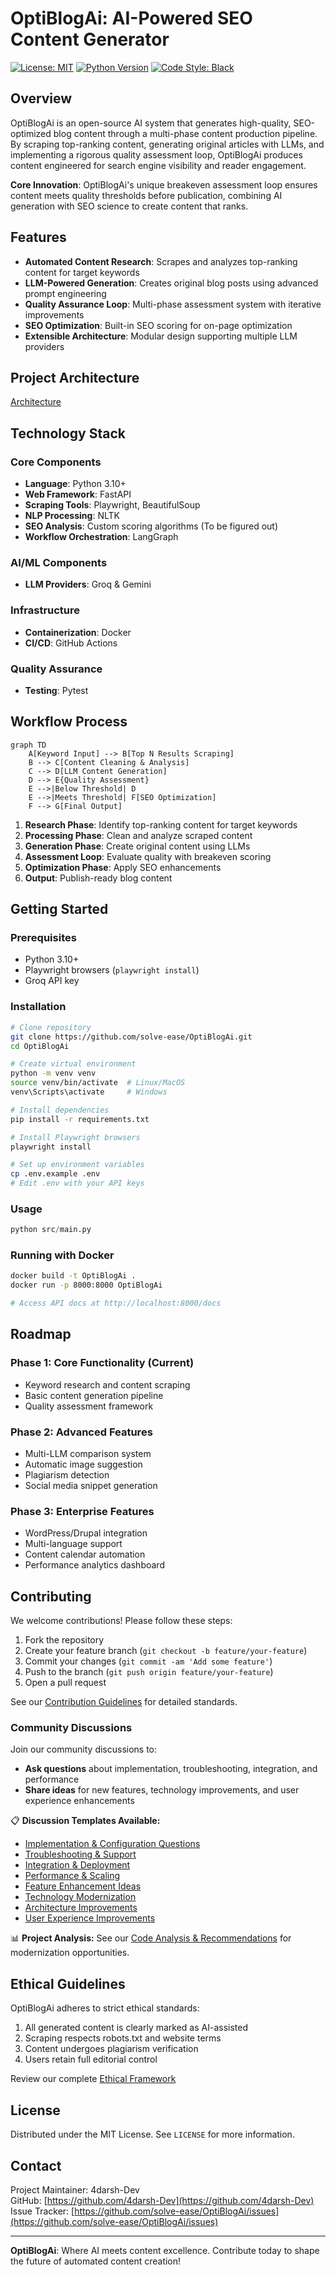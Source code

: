 # OptiBlogAi: AI-Powered SEO Content Generator

[![License: MIT](https://img.shields.io/badge/License-MIT-yellow.svg)](https://opensource.org/licenses/MIT)
[![Python Version](https://img.shields.io/badge/python-3.10%2B-blue.svg)](https://www.python.org/)
[![Code Style: Black](https://img.shields.io/badge/code%20style-black-000000.svg)](https://github.com/psf/black)

## Overview

OptiBlogAi is an open-source AI system that generates high-quality, SEO-optimized blog content through a multi-phase content production pipeline. By scraping top-ranking content, generating original articles with LLMs, and implementing a rigorous quality assessment loop, OptiBlogAi produces content engineered for search engine visibility and reader engagement.

**Core Innovation**: OptiBlogAi's unique breakeven assessment loop ensures content meets quality thresholds before publication, combining AI generation with SEO science to create content that ranks.

## Features

- **Automated Content Research**: Scrapes and analyzes top-ranking content for target keywords
- **LLM-Powered Generation**: Creates original blog posts using advanced prompt engineering
- **Quality Assurance Loop**: Multi-phase assessment system with iterative improvements
- **SEO Optimization**: Built-in SEO scoring for on-page optimization
- **Extensible Architecture**: Modular design supporting multiple LLM providers

## Project Architecture

[Architecture](docs/architecture.md)

## Technology Stack

### Core Components
- **Language**: Python 3.10+
- **Web Framework**: FastAPI
- **Scraping Tools**: Playwright, BeautifulSoup
- **NLP Processing**: NLTK
- **SEO Analysis**: Custom scoring algorithms (To be figured out)
- **Workflow Orchestration**: LangGraph

### AI/ML Components
- **LLM Providers**: Groq & Gemini 

### Infrastructure
- **Containerization**: Docker
- **CI/CD**: GitHub Actions

### Quality Assurance
- **Testing**: Pytest

## Workflow Process

```mermaid
graph TD
    A[Keyword Input] --> B[Top N Results Scraping]
    B --> C[Content Cleaning & Analysis]
    C --> D[LLM Content Generation]
    D --> E{Quality Assessment}
    E -->|Below Threshold| D
    E -->|Meets Threshold| F[SEO Optimization]
    F --> G[Final Output]
```

1. **Research Phase**: Identify top-ranking content for target keywords
2. **Processing Phase**: Clean and analyze scraped content
3. **Generation Phase**: Create original content using LLMs
4. **Assessment Loop**: Evaluate quality with breakeven scoring
5. **Optimization Phase**: Apply SEO enhancements
6. **Output**: Publish-ready blog content

## Getting Started

### Prerequisites
- Python 3.10+
- Playwright browsers (`playwright install`)
- Groq API key

### Installation
```bash
# Clone repository
git clone https://github.com/solve-ease/OptiBlogAi.git
cd OptiBlogAi

# Create virtual environment
python -m venv venv
source venv/bin/activate  # Linux/MacOS
venv\Scripts\activate     # Windows

# Install dependencies
pip install -r requirements.txt

# Install Playwright browsers
playwright install

# Set up environment variables
cp .env.example .env
# Edit .env with your API keys
```

### Usage
```python
python src/main.py 
```

### Running with Docker
```bash
docker build -t OptiBlogAi .
docker run -p 8000:8000 OptiBlogAi

# Access API docs at http://localhost:8000/docs
```

## Roadmap

### Phase 1: Core Functionality (Current)
- Keyword research and content scraping
- Basic content generation pipeline
- Quality assessment framework

### Phase 2: Advanced Features
- Multi-LLM comparison system
- Automatic image suggestion
- Plagiarism detection
- Social media snippet generation

### Phase 3: Enterprise Features
- WordPress/Drupal integration
- Multi-language support
- Content calendar automation
- Performance analytics dashboard

## Contributing

We welcome contributions! Please follow these steps:

1. Fork the repository
2. Create your feature branch (`git checkout -b feature/your-feature`)
3. Commit your changes (`git commit -am 'Add some feature'`)
4. Push to the branch (`git push origin feature/your-feature`)
5. Open a pull request

See our [Contribution Guidelines](CONTRIBUTING.md) for detailed standards.

### Community Discussions

Join our community discussions to:
- **Ask questions** about implementation, troubleshooting, integration, and performance
- **Share ideas** for new features, technology improvements, and user experience enhancements

📋 **Discussion Templates Available:**
- [Implementation & Configuration Questions](.github/DISCUSSION_TEMPLATE/ask-implementation.md)
- [Troubleshooting & Support](.github/DISCUSSION_TEMPLATE/ask-troubleshooting.md)  
- [Integration & Deployment](.github/DISCUSSION_TEMPLATE/ask-integration.md)
- [Performance & Scaling](.github/DISCUSSION_TEMPLATE/ask-performance.md)
- [Feature Enhancement Ideas](.github/DISCUSSION_TEMPLATE/idea-feature-enhancement.md)
- [Technology Modernization](.github/DISCUSSION_TEMPLATE/idea-technology-modernization.md)
- [Architecture Improvements](.github/DISCUSSION_TEMPLATE/idea-architecture-improvements.md)
- [User Experience Improvements](.github/DISCUSSION_TEMPLATE/idea-user-experience.md)

📊 **Project Analysis:** See our [Code Analysis & Recommendations](docs/code-analysis-and-recommendations.md) for modernization opportunities.

## Ethical Guidelines

OptiBlogAi adheres to strict ethical standards:
1. All generated content is clearly marked as AI-assisted
2. Scraping respects robots.txt and website terms
3. Content undergoes plagiarism verification
4. Users retain full editorial control

Review our complete [Ethical Framework](docs/ethical-guidelines.md)

## License

Distributed under the MIT License. See `LICENSE` for more information.

## Contact

Project Maintainer: 4darsh-Dev  
GitHub: [https://github.com/4darsh-Dev](https://github.com/4darsh-Dev)  
Issue Tracker: [https://github.com/solve-ease/OptiBlogAi/issues](https://github.com/solve-ease/OptiBlogAi/issues)

---

**OptiBlogAi**: Where AI meets content excellence. Contribute today to shape the future of automated content creation!